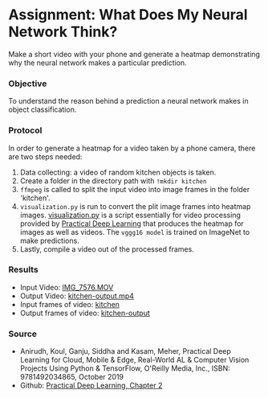 # Assignment: What Does My Neural Network Think?
Make a short video with your phone and generate a heatmap demonstrating why the neural network makes a particular prediction. 

### Objective
To understand the reason behind a prediction a neural network makes in object classification.
### Protocol
In order to generate a heatmap for a video taken by a phone camera, there are two steps needed:
1. Data collecting: a video of random kitchen objects is taken.
2. Create a folder in the directory path with ```!mkdir kitchen```
3. ```ffmpeg``` is called to split the input video into image frames in the folder 'kitchen'.
4. ```visualization.py``` is run to convert the plit image frames into heatmap images. [visualization.py](https://github.com/practicaldl/Practical-Deep-Learning-Book/blob/master/code/chapter-2/visualization.py) is a script essentially for video processing provided by [Practical Deep Learning](https://github.com/PracticalDL/Practical-Deep-Learning-Book/tree/master/code/chapter-2#readme) that produces the heatmap for images as well as videos. The ```vggg16 model``` is trained on ImageNet to make predictions.
5. Lastly, compile a video out of the processed frames.

### Results
- Input Video: [IMG_7576.MOV](https://github.com/van-anh-nguyen/Abgabe-2/blob/main/data/IMG_7576.MOV)
- Output Video: [kitchen-output.mp4](https://github.com/van-anh-nguyen/Abgabe-2/blob/main/data/kitchen-output.mp4)
- Input frames of video: [kitchen](https://github.com/van-anh-nguyen/Abgabe-2/tree/main/data/kitchen)
- Output frames of video: [kitchen-output](https://github.com/van-anh-nguyen/Abgabe-2/tree/main/data/kitchen-output)

### Source
- Anirudh, Koul, Ganju, Siddha and Kasam, Meher, Practical Deep Learning for Cloud, Mobile & Edge, Real-World AL & Computer Vision Projects Using Python & TensorFlow, O'Reilly Media, Inc., ISBN: 9781492034865, October 2019
- Github: [Practical Deep Learning, Chapter 2](https://github.com/PracticalDL/Practical-Deep-Learning-Book/tree/master/code/chapter-2#readme)
